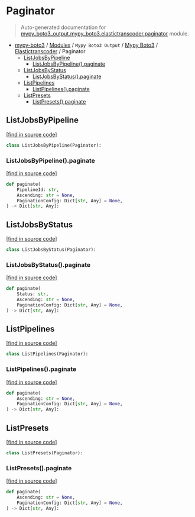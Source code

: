 # Paginator

> Auto-generated documentation for [mypy_boto3_output.mypy_boto3.elastictranscoder.paginator](https://github.com/vemel/mypy_boto3/blob/master/mypy_boto3_output/mypy_boto3/elastictranscoder/paginator.py) module.

- [mypy-boto3](../../../README.md#mypy_boto3) / [Modules](../../../MODULES.md#mypy-boto3-modules) / `Mypy Boto3 Output` / [Mypy Boto3](../index.md#mypy-boto3) / [Elastictranscoder](index.md#elastictranscoder) / Paginator
    - [ListJobsByPipeline](#listjobsbypipeline)
        - [ListJobsByPipeline().paginate](#listjobsbypipelinepaginate)
    - [ListJobsByStatus](#listjobsbystatus)
        - [ListJobsByStatus().paginate](#listjobsbystatuspaginate)
    - [ListPipelines](#listpipelines)
        - [ListPipelines().paginate](#listpipelinespaginate)
    - [ListPresets](#listpresets)
        - [ListPresets().paginate](#listpresetspaginate)

## ListJobsByPipeline

[[find in source code]](https://github.com/vemel/mypy_boto3/blob/master/mypy_boto3_output/mypy_boto3/elastictranscoder/paginator.py#L9)

```python
class ListJobsByPipeline(Paginator):
```

### ListJobsByPipeline().paginate

[[find in source code]](https://github.com/vemel/mypy_boto3/blob/master/mypy_boto3_output/mypy_boto3/elastictranscoder/paginator.py#L12)

```python
def paginate(
    PipelineId: str,
    Ascending: str = None,
    PaginationConfig: Dict[str, Any] = None,
) -> Dict[str, Any]:
```

## ListJobsByStatus

[[find in source code]](https://github.com/vemel/mypy_boto3/blob/master/mypy_boto3_output/mypy_boto3/elastictranscoder/paginator.py#L21)

```python
class ListJobsByStatus(Paginator):
```

### ListJobsByStatus().paginate

[[find in source code]](https://github.com/vemel/mypy_boto3/blob/master/mypy_boto3_output/mypy_boto3/elastictranscoder/paginator.py#L24)

```python
def paginate(
    Status: str,
    Ascending: str = None,
    PaginationConfig: Dict[str, Any] = None,
) -> Dict[str, Any]:
```

## ListPipelines

[[find in source code]](https://github.com/vemel/mypy_boto3/blob/master/mypy_boto3_output/mypy_boto3/elastictranscoder/paginator.py#L33)

```python
class ListPipelines(Paginator):
```

### ListPipelines().paginate

[[find in source code]](https://github.com/vemel/mypy_boto3/blob/master/mypy_boto3_output/mypy_boto3/elastictranscoder/paginator.py#L36)

```python
def paginate(
    Ascending: str = None,
    PaginationConfig: Dict[str, Any] = None,
) -> Dict[str, Any]:
```

## ListPresets

[[find in source code]](https://github.com/vemel/mypy_boto3/blob/master/mypy_boto3_output/mypy_boto3/elastictranscoder/paginator.py#L42)

```python
class ListPresets(Paginator):
```

### ListPresets().paginate

[[find in source code]](https://github.com/vemel/mypy_boto3/blob/master/mypy_boto3_output/mypy_boto3/elastictranscoder/paginator.py#L45)

```python
def paginate(
    Ascending: str = None,
    PaginationConfig: Dict[str, Any] = None,
) -> Dict[str, Any]:
```
